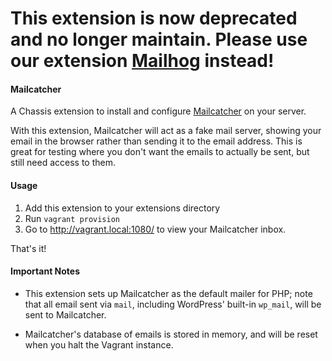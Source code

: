 # This extension is now deprecated and no longer maintain. Please use our extension [Mailhog](https://github.com/Chassis/MailHog) instead!

#### Mailcatcher
A Chassis extension to install and configure
[Mailcatcher](http://mailcatcher.me/) on your server.

With this extension, Mailcatcher will act as a fake mail server, showing your
email in the browser rather than sending it to the email address. This is great
for testing where you don't want the emails to actually be sent, but still need
access to them.

#### Usage
1. Add this extension to your extensions directory
2. Run `vagrant provision`
3. Go to http://vagrant.local:1080/ to view your Mailcatcher inbox.

That's it!

#### Important Notes
* This extension sets up Mailcatcher as the default mailer for PHP; note that
  all email sent via `mail`, including WordPress' built-in `wp_mail`, will be
  sent to Mailcatcher.

* Mailcatcher's database of emails is stored in memory, and will be reset when
  you halt the Vagrant instance.
